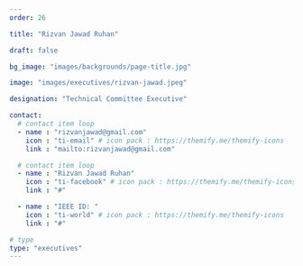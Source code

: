 ```yaml
---
order: 26

title: "Rizvan Jawad Ruhan"

draft: false

bg_image: "images/backgrounds/page-title.jpg"

image: "images/executives/rizvan-jawad.jpeg"

designation: "Technical Committee Executive"

contact:
  # contact item loop
  - name : "rizvanjawad@gmail.com"
    icon : "ti-email" # icon pack : https://themify.me/themify-icons
    link : "mailto:rizvanjawad@gmail.com"

  # contact item loop
  - name : "Rizvan Jawad Ruhan"
    icon : "ti-facebook" # icon pack : https://themify.me/themify-icons
    link : "#"

  - name : "IEEE ID: "
    icon : "ti-world" # icon pack : https://themify.me/themify-icons
    link : "#"

# type
type: "executives"
---
```

